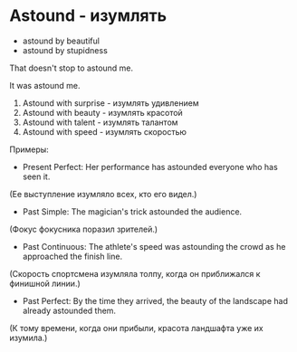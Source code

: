 # Astound - изумлять

- astound by beautiful
- astound by stupidness

That doesn't stop to astound me.

It was astound me.

1. Astound with surprise - изумлять удивлением
2. Astound with beauty - изумлять красотой
3. Astound with talent - изумлять талантом
4. Astound with speed - изумлять скоростью

Примеры:

- Present Perfect: Her performance has astounded everyone who has seen it.

(Ее выступление изумляло всех, кто его видел.)

- Past Simple: The magician's trick astounded the audience.

(Фокус фокусника поразил зрителей.)

- Past Continuous: The athlete's speed was astounding the crowd as he approached the finish line.

(Скорость спортсмена изумляла толпу, когда он приближался к финишной линии.)

- Past Perfect: By the time they arrived, the beauty of the landscape had already astounded them.

(К тому времени, когда они прибыли, красота ландшафта уже их изумила.)
